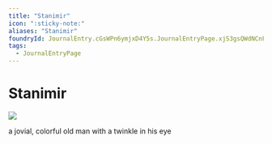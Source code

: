 ```yaml
---
title: "Stanimir"
icon: ":sticky-note:"
aliases: "Stanimir"
foundryId: JournalEntry.cGsWPn6ymjxD4Y5s.JournalEntryPage.xjS3gsQWdNCnFAMc
tags:
  - JournalEntryPage
---
```


# Stanimir
![](tokenizer\cos_tokens\vistan_5.webp)

a jovial, colorful old man with a twinkle in his eye